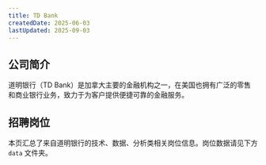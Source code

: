 ```yaml
---
title: TD Bank
createdDate: 2025-06-03
lastUpdated: 2025-09-03
---
```


## 公司简介
道明银行（TD Bank）是加拿大主要的金融机构之一，在美国也拥有广泛的零售和商业银行业务，致力于为客户提供便捷可靠的金融服务。

## 招聘岗位
本页汇总了来自道明银行的技术、数据、分析类相关岗位信息。岗位数据请见下方 `data` 文件夹。
